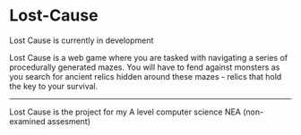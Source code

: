 # Lost-Cause

Lost Cause is currently in development

Lost Cause is a web game where you are tasked with navigating a series of procedurally generated mazes. You will have to fend against monsters as you search for ancient relics hidden around these mazes - relics that hold the key to your survival.

___

Lost Cause is the project for my A level computer science NEA (non-examined assesment)
